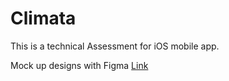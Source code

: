 # Climata
This is a technical Assessment for iOS mobile app.

Mock up designs with Figma [Link](https://www.figma.com/proto/VldxhasMOZruCQYHmA0a5g/Untitled?node-id=1%3A2&scaling=scale-down)
